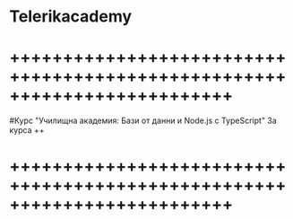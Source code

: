 # Telerikacademy
# +++++++++++++++++++++++++++++++++++++++++++++++++++++++++++++++++++++++++
#Курс "Училищна академия: Бази от данни и Node.js с TypeScript" За курса ++   
# +++++++++++++++++++++++++++++++++++++++++++++++++++++++++++++++++++++++++


